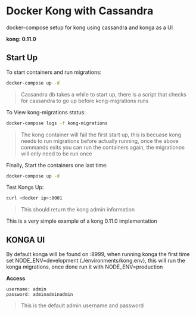 # Docker Kong with Cassandra
docker-compose setup for kong using cassandra and konga as a UI

**kong: 0.11.0**

## Start Up
To start containers and run migrations:
```bash
docker-compose up -d
```
> Cassandra db takes a while to start up, there is a script that checks for cassandra to
go up before kong-migrations runs

To View kong-migrations status:
```bash
docker-compose logs -f kong-migrations
```
> The kong container will fail the first start up, this is becuase kong needs to run migrations
before actually running, once the above commands exits you can run the containers
again, the migrationos will only need to be run once

Finally, Start the containers one last time:
```bash
docker-compose up -d
```

Test Kongs Up:
```bash
curl <docker ip>:8001
```
> This should return the kong admin information

This is a very simple example of a kong 0.11.0 implementation

## KONGA UI

By default konga will be found on <docker ip>:8999, when running konga the first
time set NODE_ENV=development (./environments/kong.env), this will run the konga migrations,
once done run it with NODE_ENV=production

**Access**
```text
username: admin
password: adminadminadmin
```
> This is the default admin username and password